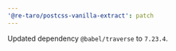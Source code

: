 ```yaml
---
'@re-taro/postcss-vanilla-extract': patch
---
```


Updated dependency `@babel/traverse` to `7.23.4`.
